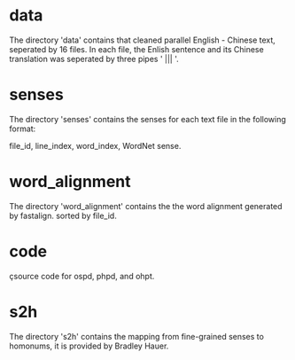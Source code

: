 # data
The directory 'data' contains that cleaned parallel English - Chinese text, seperated by 16 files. In each file, the Enlish sentence and its Chinese translation was seperated by three pipes ' ||| '. 
# senses
The directory 'senses' contains the senses for each text file in the following format: 

file_id, line_index, word_index, WordNet sense.

# word_alignment
The directory 'word_alignment' contains the the word alignment generated by fastalign. sorted by file_id.

# code
çsource code for ospd, phpd, and ohpt. 

# s2h
The directory 's2h' contains the mapping from fine-grained senses to homonums, it is provided by Bradley Hauer.
